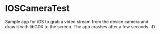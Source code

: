 # IOSCameraTest
Sample app for iOS to grab a video stream from the device camera and draw it with libGDX to the screen. The app crashes after a few seconds. :D
